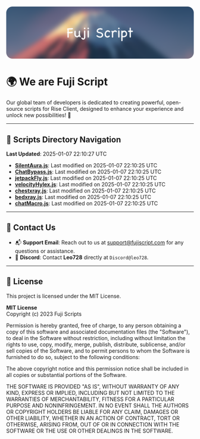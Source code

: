 ![Banner](.github/b.webp)

# 🌍 **We are Fuji Script**

Our global team of developers is dedicated to creating powerful, open-source scripts for Rise Client, designed to enhance your experience and unlock new possibilities! 🌟

---
<!-- SCRIPTS_NAVIGATION_START -->
## 📂 **Scripts Directory Navigation**

**Last Updated**: 2025-01-07 22:10:27 UTC

- **[SilentAura.js](scripts/SilentAura.js)**: Last modified on 2025-01-07 22:10:25 UTC
- **[ChatBypass.js](scripts/ChatBypass.js)**: Last modified on 2025-01-07 22:10:25 UTC
- **[jetpackFly.js](scripts/jetpackFly.js)**: Last modified on 2025-01-07 22:10:25 UTC
- **[velocityHylex.js](scripts/velocityHylex.js)**: Last modified on 2025-01-07 22:10:25 UTC
- **[chestxray.js](scripts/chestxray.js)**: Last modified on 2025-01-07 22:10:25 UTC
- **[bedxray.js](scripts/bedxray.js)**: Last modified on 2025-01-07 22:10:25 UTC
- **[chatMacro.js](scripts/chatMacro.js)**: Last modified on 2025-01-07 22:10:25 UTC

<!-- SCRIPTS_NAVIGATION_END -->

---

## 💬 **Contact Us**  
- 📬 **Support Email**: Reach out to us at [support@fujiscript.com](mailto:support@fujiscript.com) for any questions or assistance.  
- 💬 **Discord**: Contact **Leo728** directly at `Discord@leo728`.

---

## 📜 **License**

This project is licensed under the MIT License.  

**MIT License**  
Copyright (c) 2023 Fuji Scripts  

Permission is hereby granted, free of charge, to any person obtaining a copy of this software and associated documentation files (the "Software"), to deal in the Software without restriction, including without limitation the rights to use, copy, modify, merge, publish, distribute, sublicense, and/or sell copies of the Software, and to permit persons to whom the Software is furnished to do so, subject to the following conditions:  

The above copyright notice and this permission notice shall be included in all copies or substantial portions of the Software.  

THE SOFTWARE IS PROVIDED "AS IS", WITHOUT WARRANTY OF ANY KIND, EXPRESS OR IMPLIED, INCLUDING BUT NOT LIMITED TO THE WARRANTIES OF MERCHANTABILITY, FITNESS FOR A PARTICULAR PURPOSE AND NONINFRINGEMENT. IN NO EVENT SHALL THE AUTHORS OR COPYRIGHT HOLDERS BE LIABLE FOR ANY CLAIM, DAMAGES OR OTHER LIABILITY, WHETHER IN AN ACTION OF CONTRACT, TORT OR OTHERWISE, ARISING FROM, OUT OF OR IN CONNECTION WITH THE SOFTWARE OR THE USE OR OTHER DEALINGS IN THE SOFTWARE.  

